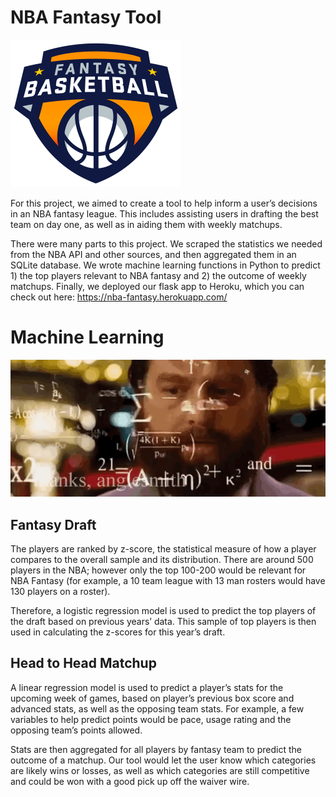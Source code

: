 ﻿# NBA Fantasy Tool
![fantasy basketball](images/fantasy-basketball.png)

For this project, we aimed to create a tool to help inform a user’s decisions in an NBA fantasy league. This includes assisting users in drafting the best team on day one, as well as in aiding them with weekly matchups. 

There were many parts to this project. We scraped the statistics we needed from the NBA API and other sources, and then aggregated them in an SQLite database. We wrote machine learning functions in Python to predict 1) the top players relevant to NBA fantasy and 2) the outcome of weekly matchups. Finally, we deployed our flask app to Heroku, which you can check out here: https://nba-fantasy.herokuapp.com/

# Machine Learning
![machine learning](images/calculating.gif)
## Fantasy Draft
The players are ranked by z-score, the statistical measure of how a player compares to the overall sample and its distribution. There are around 500 players in the NBA; however only the top 100-200 would be relevant for NBA Fantasy (for example, a 10 team league with 13 man rosters would have 130 players on a roster).

Therefore, a logistic regression model is used to predict the top players of the draft based on previous years’ data. This sample of top players is then used in calculating the z-scores for this year’s draft.

## Head to Head Matchup
A linear regression model is used to predict a player’s stats for the upcoming week of games, based on player’s previous box score and advanced stats, as well as the opposing team stats. For example, a few variables to help predict points would be pace, usage rating and the opposing team’s points allowed.

Stats are then aggregated for all players by fantasy team to predict the outcome of a matchup. Our tool would let the user know which categories are likely wins or losses, as well as which categories are still competitive and could be won with a good pick up off the waiver wire.


